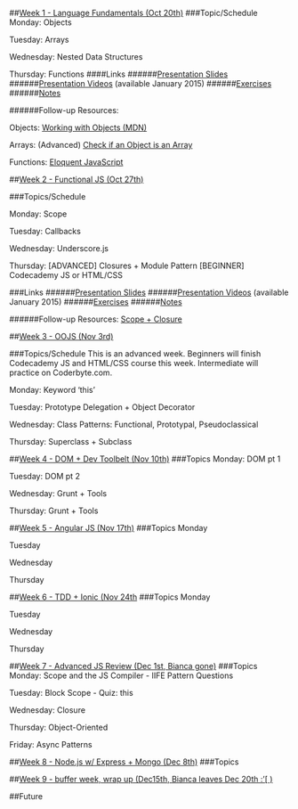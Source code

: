 ##[Week 1 - Language Fundamentals (Oct 20th)](id:wk1)
###Topic/Schedule
Monday: Objects

Tuesday: Arrays

Wednesday: Nested Data Structures

Thursday: Functions
####Links
######[Presentation Slides](http://www.bit.ly/js102-slides1)
######[Presentation Videos](http://www.frontendmasteres.com/courses) (available January 2015)
######[Exercises](http://www.bit.ly/js102-exercises)
######[Notes](https://docs.google.com/document/d/10HCSojkWdU51fvIn2caxH-bH8QsU59yOYHpghqL7_0Q/edit?usp=sharing)

######Follow-up Resources:

Objects:
    [Working with Objects (MDN)](https://developer.mozilla.org/en-US/docs/Web/JavaScript/Guide/Working_with_Objects)
    
Arrays:
	(Advanced) [Check if an Object is an Array](https://developer.mozilla.org/en-US/docs/Web/JavaScript/Guide/Working_with_Objects)
	
Functions:
[Eloquent JavaScript](http://eloquentjavascript.net/03_functions.html)

<!--#############################################################################################################-->

##[Week 2 - Functional JS (Oct 27th)](id:wk2) 

###Topics/Schedule

Monday: Scope 

Tuesday: Callbacks

Wednesday: Underscore.js

Thursday: [ADVANCED] Closures + Module Pattern
	  [BEGINNER] Codecademy JS or HTML/CSS


###Links
######[Presentation Slides](http://www.slides.com/biancagandolfo/intro-to-func)
######[Presentation Videos](http://www.frontendmasteres.com/courses) (available January 2015)
######[Exercises](http://www.github.com/bgando/functionalJS)
######[Notes](https://docs.google.com/document/d/1-zH4ocVczSi28fX4HVWTooAOFTqQifo4X-vS-DU1nyY/edit?usp=sharing)

######Follow-up Resources:
[Scope + Closure](http://speakingjs.com/es5/ch16.html)

<!--#############################################################################################################-->

##[Week 3 - OOJS (Nov 3rd)](id:wk3)

###Topics/Schedule
This is an advanced week. Beginners will finish Codecademy JS and HTML/CSS course this week. Intermediate will practice on Coderbyte.com.

Monday: Keyword ‘this’

Tuesday: Prototype Delegation + Object Decorator

Wednesday: Class Patterns: Functional, Prototypal, Pseudoclassical

Thursday: Superclass + Subclass

<!--###Links-->
<!--######[Udacity Videos](https://www.udacity.com/course/ud015)-->
<!--######[Exercises](http://www.github.com/bgando/efarmony-class-patterns)-->
<!--######[Notes](https://docs.google.com/document/d/1PtNoNH1OmhW1DsNDyJBtuIGzmgky_tb04HOK_FLPw5s/edit?usp=sharing)-->
<!--######Follow-up Resources:-->
<!--[Objects in Detail](http://javascriptissexy.com/javascript-objects-in-detail/)-->

<!--[Keyword this](http://javascriptissexy.com/understand-javascripts-this-with-clarity-and-master-it/)-->

<!--#############################################################################################################-->

##[Week 4 - DOM + Dev Toolbelt (Nov 10th)](id:wk4)
###Topics
Monday: DOM pt 1 

Tuesday: DOM pt 2

Wednesday: Grunt + Tools

Thursday: Grunt + Tools

<!--###Links
Events
#####DOM LINKS
######[DOM Slides](http://www.teaching-materials.org/js200/)
######[DOM Project](http://www.github.com/bgando/efarmony-dom)

#####DEV TOOLBELT LINKS
######[FE Masters Videos (David Mosher)](https://frontendmasters.com/courses/workflows-and-tooling/)

######Follow-up Resources-->

<!--#############################################################################################################-->

##[Week 5 - Angular JS (Nov 17th)](id:wk5) 
###Topics
Monday

Tuesday

Wednesday

Thursday

<!--###Links
######Presentation
######Project
######Follow-up Resources-->

<!--#############################################################################################################-->
##[Week 6 - TDD + Ionic (Nov 24th](id:wk6) 
###Topics
Monday

Tuesday

Wednesday

Thursday
<!--###Links
######Presentation
######Project
######Follow-up Resources-->

<!--#############################################################################################################-->

##[Week 7 - Advanced JS Review (Dec 1st, Bianca gone)](id:wk7)
###Topics
Monday: Scope and the JS Compiler - IIFE Pattern Questions

Tuesday: Block Scope - Quiz: this

Wednesday: Closure

Thursday: Object-Oriented

Friday: Async Patterns
<!--###Links
######[FE Masters Videos (Kyle Simpson)]()
######[Project]()
######Follow-up Resources
-->

<!--#############################################################################################################-->

##[Week 8 - Node.js w/ Express + Mongo (Dec 8th)](id:wk8) 
###Topics
<!--###Links
######[Presentation]()
######[Project]()
######Follow-up Resources:
[Node.js]()-->

<!--#############################################################################################################-->
##[Week 9 - buffer week, wrap up (Dec15th, Bianca leaves Dec 20th :’\[ ) ](id:wk9)
<!--###Topics
###Links
######Presentation
######Project
######Follow-up Resources
-->

<!--#############################################################################################################-->
##Future
<!--http://javascriptissexy.com/learn-intermediate-and-advanced-javascript/-->

